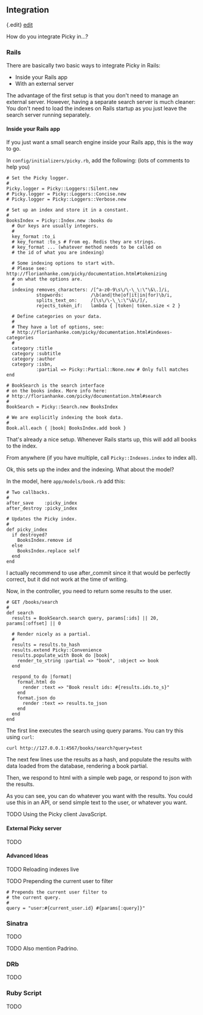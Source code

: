 ## Integration

{.edit}
[edit](http://github.com/floere/picky/blob/master/web/source/documentation/_integration.html.md)

How do you integrate Picky in…?

### Rails

There are basically two basic ways to integrate Picky in Rails:

* Inside your Rails app
* With an external server

The advantage of the first setup is that you don't need to manage an external server. However, having a separate search server is much cleaner: You don't need to load the indexes on Rails startup as you just leave the search server running separately.

#### Inside your Rails app

If you just want a small search engine inside your Rails app, this is the way to go.

In `config/initializers/picky.rb`, add the following: (lots of comments to help you)

    # Set the Picky logger.
    #
    Picky.logger = Picky::Loggers::Silent.new
    # Picky.logger = Picky::Loggers::Concise.new
    # Picky.logger = Picky::Loggers::Verbose.new
    
    # Set up an index and store it in a constant.
    #
    BooksIndex = Picky::Index.new :books do
      # Our keys are usually integers.
      #
      key_format :to_i
      # key_format :to_s # From eg. Redis they are strings.
      # key_format ... (whatever method needs to be called on
      # the id of what you are indexing)
        
      # Some indexing options to start with.
      # Please see: http://florianhanke.com/picky/documentation.html#tokenizing
      # on what the options are.
      #
      indexing removes_characters: /[^a-z0-9\s\/\-\_\:\"\&\.]/i,
               stopwords:          /\b(and|the|of|it|in|for)\b/i,
               splits_text_on:     /[\s\/\-\_\:\"\&\/]/,
               rejects_token_if:   lambda { |token| token.size < 2 }
      
      # Define categories on your data.
      #
      # They have a lot of options, see:
      # http://florianhanke.com/picky/documentation.html#indexes-categories
      #
      category :title
      category :subtitle
      category :author
      category :isbn,
               :partial => Picky::Partial::None.new # Only full matches
    end
    
    # BookSearch is the search interface
    # on the books index. More info here:
    # http://florianhanke.com/picky/documentation.html#search
    # 
    BookSearch = Picky::Search.new BooksIndex

    # We are explicitly indexing the book data.
    #
    Book.all.each { |book| BooksIndex.add book }

That's already a nice setup. Whenever Rails starts up, this will add all books to the index.

From anywhere (if you have multiple, call `Picky::Indexes.index` to index all). 

Ok, this sets up the index and the indexing. What about the model?

In the model, here `app/models/book.rb` add this:
  
    # Two callbacks.
    #
    after_save    :picky_index
    after_destroy :picky_index
      
    # Updates the Picky index.
    #
    def picky_index
      if destroyed?
        BooksIndex.remove id
      else        
        BooksIndex.replace self
      end
    end

I actually recommend to use after_commit since it that would be perfectly correct, but it did not work at the time of writing.

Now, in the controller, you need to return some results to the user.

    # GET /books/search
    #
    def search
      results = BookSearch.search query, params[:ids] || 20, params[:offset] || 0
    
      # Render nicely as a partial.
      #
      results = results.to_hash
      results.extend Picky::Convenience
      results.populate_with Book do |book|
        render_to_string :partial => "book", :object => book
      end
    
      respond_to do |format|
        format.html do
          render :text => "Book result ids: #{results.ids.to_s}"
        end
        format.json do
          render :text => results.to_json
        end
      end
    end

The first line executes the search using query params. You can try this using `curl`:

    curl http://127.0.0.1:4567/books/search?query=test
    
The next few lines use the results as a hash, and populate the results with data loaded from the database, rendering a book partial.

Then, we respond to html with a simple web page, or respond to json with the results.

As you can see, you can do whatever you want with the results. You could use this in an API, or send simple text to the user, or whatever you want.

TODO Using the Picky client JavaScript. 

#### External Picky server

TODO

#### Advanced Ideas

TODO Reloading indexes live

TODO Prepending the current user to filter

    # Prepends the current user filter to
    # the current query.
    #
    query = "user:#{current_user.id} #{params[:query]}"

### Sinatra

TODO

TODO Also mention Padrino.

### DRb

TODO

### Ruby Script

TODO
